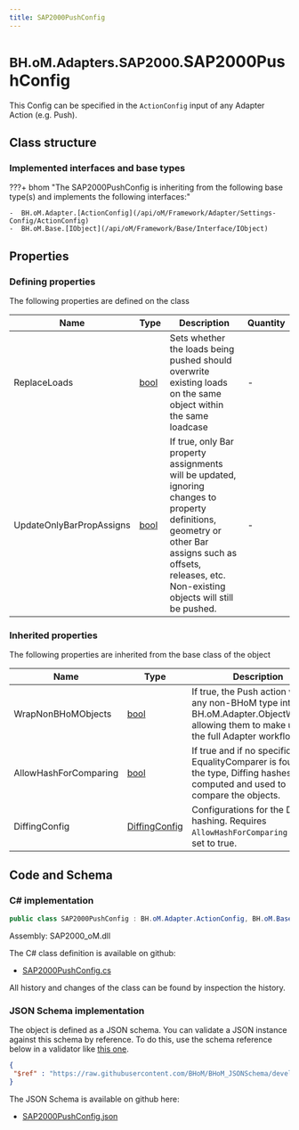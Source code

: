 ```yaml
---
title: SAP2000PushConfig
---
```


# <small>BH.oM.Adapters.SAP2000.</small>**SAP2000PushConfig**

This Config can be specified in the `ActionConfig` input of any Adapter Action (e.g. Push).

## Class structure

### Implemented interfaces and base types

???+ bhom "The SAP2000PushConfig is inheriting from the following base type(s) and implements the following interfaces:"

    -  BH.oM.Adapter.[ActionConfig](/api/oM/Framework/Adapter/Settings-Config/ActionConfig)
    -  BH.oM.Base.[IObject](/api/oM/Framework/Base/Interface/IObject)


## Properties



### Defining properties

The following properties are defined on the class

| Name             | Type             | Description      | Quantity         |
|------------------|------------------|------------------|------------------|
| ReplaceLoads | [bool](https://learn.microsoft.com/en-us/dotnet/api/System.Boolean?view=netstandard-2.0) | Sets whether the loads being pushed should overwrite existing loads on the same object within the same loadcase | - |
| UpdateOnlyBarPropAssigns | [bool](https://learn.microsoft.com/en-us/dotnet/api/System.Boolean?view=netstandard-2.0) | If true, only Bar property assignments will be updated, ignoring changes to property definitions, geometry or other Bar assigns such as offsets, releases, etc. Non-existing objects will still be pushed. | - |


### Inherited properties
The following properties are inherited from the base class of the object

| Name             | Type             | Description      | Quantity         |
|------------------|------------------|------------------|------------------|
| WrapNonBHoMObjects | [bool](https://learn.microsoft.com/en-us/dotnet/api/System.Boolean?view=netstandard-2.0) | If true, the Push action wraps any non-BHoM type into a BH.oM.Adapter.ObjectWrapper, allowing them to make use of the full Adapter workflow. | - |
| AllowHashForComparing | [bool](https://learn.microsoft.com/en-us/dotnet/api/System.Boolean?view=netstandard-2.0) | If true and if no specific EqualityComparer is found for the type, Diffing hashes are computed and used to compare the objects. | - |
| DiffingConfig | [DiffingConfig](/api/oM/Framework/Diffing/DiffingConfig) | Configurations for the Diffing hashing. Requires `AllowHashForComparing` to be set to true. | - |


## Code and Schema

### C# implementation

``` C# title="C#"
public class SAP2000PushConfig : BH.oM.Adapter.ActionConfig, BH.oM.Base.IObject
```

Assembly: SAP2000_oM.dll

The C# class definition is available on github:

- [SAP2000PushConfig.cs](https://github.com/BHoM/SAP2000_Toolkit/blob/develop/SAP2000_oM/Config\SAP2000PushConfig.cs)

All history and changes of the class can be found by inspection the history.
### JSON Schema implementation

The object is defined as a JSON schema. You can validate a JSON instance against this schema by reference. To do this, use the schema reference below in a validator like [this one](https://www.jsonschemavalidator.net/).

``` json title="JSON Schema"
{
 "$ref" : "https://raw.githubusercontent.com/BHoM/BHoM_JSONSchema/develop/SAP2000_oM/SAP2000PushConfig.json"
}
```

The JSON Schema is available on github here:

- [SAP2000PushConfig.json](https://github.com/BHoM/BHoM_JSONSchema/blob/develop/SAP2000_oM/SAP2000PushConfig.json)
